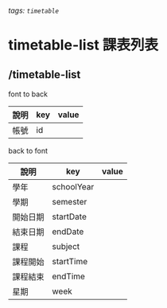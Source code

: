 ###### tags: `timetable`
# timetable-list 課表列表
## /timetable-list
font to back

| 說明 | key      | value |
| ---- | -------- | ----- |
| 帳號 | id       |       |


back to font

| 說明     | key        | value |
| -------- | ---------- | ----- |
| 學年     | schoolYear |       |
| 學期     | semester   |       |
| 開始日期 | startDate  |       |
| 結束日期 | endDate    |       |
| 課程     | subject    |       |
| 課程開始 | startTime  |       |
| 課程結束 | endTime    |       |
| 星期      | week    |       |